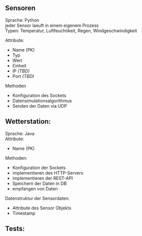 ## Sensoren
Sprache: Python \
jeder Sensor laeuft in einem eigenem Prozess \
Typen: Temperatur, Luftfeuchtikeit, Regen, Windgeschwindigkeit

Attribute:
- Name (PK)
- Typ
- Wert
- Einheit
- IP *(TBD)*
- Port *(TBD)*

Methoden
- Konfiguration des Sockets
- Datensimulationsalgorithmus
- Senden der Daten via UDP



## Wetterstation:
Sprache: Java\
Attribute:
- Name (PK)


Methoden:
- Konfiguration der Sockets
- implementieren des HTTP-Servers
- implementieren der REST-API
- Speichern der Daten in DB
- empfangen von Daten

Datenstruktur der Sensordaten:
- Attribute des Sensor Objekts
- Timestamp

Tests: 
- 

